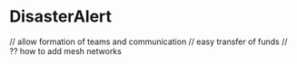 # DisasterAlert

// allow formation of teams and communication
// easy transfer of funds
// ?? how to add mesh networks
